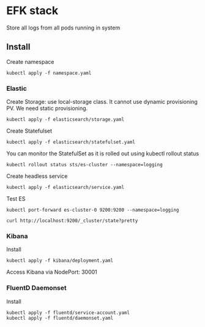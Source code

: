 # EFK stack

Store all logs from all pods running in system

## Install

Create namespace

```code
kubectl apply -f namespace.yaml
```

### Elastic

Create Storage: use local-storage class. It cannot use dynamic provisioning PV. We need static provisioning.

```code
kubectl apply -f elasticsearch/storage.yaml
```

Create Statefulset

```code
kubectl apply -f elasticsearch/statefulset.yaml
```

You can monitor the StatefulSet as it is rolled out using kubectl rollout status

```code
kubectl rollout status sts/es-cluster --namespace=logging
```

Create headless service

```code
kubectl apply -f elasticsearch/service.yaml
```

Test ES

```code
kubectl port-forward es-cluster-0 9200:9200 --namespace=logging
```

```code
curl http://localhost:9200/_cluster/state?pretty
```

### Kibana

Install

```code
kubectl apply -f kibana/deployment.yaml
```

Access Kibana via NodePort: 30001

### FluentD Daemonset

Install

```code
kubectl apply -f fluentd/service-account.yaml
kubectl apply -f fluentd/daemonset.yaml
```

